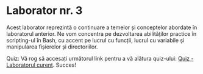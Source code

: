 # Laborator nr. 3
Acest laborator reprezintă o continuare a temelor și conceptelor abordate în laboratorul anterior. Ne vom concentra pe dezvoltarea abilităților practice în scripting-ul în Bash, cu accent pe lucrul cu funcții, lucrul cu variabile și manipularea fișierelor și directoriilor.

Quiz:
Vă rog să accesați următorul link pentru a vă alătura quiz-ului: [Quiz - Laboratorul curent]([https://link-url-here.org](https://quizizz.com/join?gc=82324822)https://quizizz.com/join?gc=82324822). Succes!
